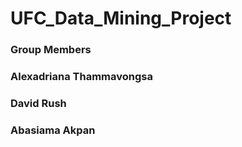 # UFC_Data_Mining_Project
### Group Members

### Alexadriana Thammavongsa
### David Rush 
### Abasiama Akpan 
